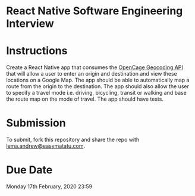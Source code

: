# React Native Software Engineering Interview

# Instructions

Create a React Native app that consumes the [OpenCage Geocoding API](https://opencagedata.com/api) that will allow a user to enter an origin and destination and view these locations on a Google Map. The app should be able to automatically map a route from the origin to the destination. The app should also allow the user to specify a travel mode i.e. driving, bicycling, transit or walking and base the route map on the mode of travel. The app should have tests.

# Submission

To submit, fork this repository and share the repo with lema.andrew@easymatatu.com.

# Due Date
Monday 17th February, 2020 23:59
